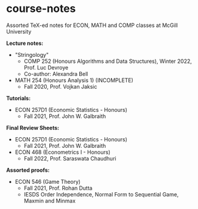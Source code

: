 # course-notes
Assorted TeX-ed notes for ECON, MATH and COMP classes at McGill University


**Lecture notes:**
- "Stringology" 
  - COMP 252 (Honours Algorithms and Data Structures), Winter 2022, Prof. Luc Devroye
  - Co-author: Alexandra Bell
- MATH 254 (Honours Analysis 1) (INCOMPLETE)
  - Fall 2020, Prof. Vojkan Jaksic


**Tutorials:**
- ECON 257D1 (Economic Statistics - Honours)
  - Fall 2021, Prof. John W. Galbraith


**Final Review Sheets:**
- ECON 257D1 (Economic Statistics - Honours)
  - Fall 2021, Prof. John W. Galbraith
- ECON 468 (Econometrics I - Honours)
  - Fall 2022, Prof. Saraswata Chaudhuri


**Assorted proofs:**
- ECON 546 (Game Theory)
  - Fall 2021, Prof. Rohan Dutta
  - IESDS Order Independence, Normal Form to Sequential Game, Maxmin and Minmax

